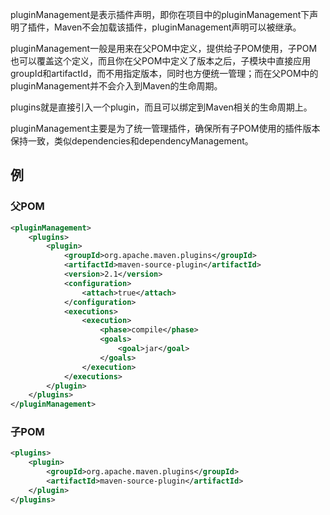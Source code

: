 pluginManagement是表示插件声明，即你在项目中的pluginManagement下声明了插件，Maven不会加载该插件，pluginManagement声明可以被继承。

pluginManagement一般是用来在父POM中定义，提供给子POM使用，子POM也可以覆盖这个定义，而且你在父POM中定义了版本之后，子模块中直接应用groupId和artifactId，而不用指定版本，同时也方便统一管理；而在父POM中的pluginManagement并不会介入到Maven的生命周期。

plugins就是直接引入一个plugin，而且可以绑定到Maven相关的生命周期上。

pluginManagement主要是为了统一管理插件，确保所有子POM使用的插件版本保持一致，类似dependencies和dependencyManagement。

## 例

### 父POM

```xml
<pluginManagement>
    <plugins>
        <plugin>
            <groupId>org.apache.maven.plugins</groupId>
            <artifactId>maven-source-plugin</artifactId>
            <version>2.1</version>
            <configuration>
                <attach>true</attach>
            </configuration>
            <executions>
                <execution>
                    <phase>compile</phase>
                    <goals>
                        <goal>jar</goal>
                    </goals>
                </execution>
            </executions>
        </plugin>
    </plugins>
</pluginManagement>
```

### 子POM

```xml
<plugins>
    <plugin>
        <groupId>org.apache.maven.plugins</groupId>
        <artifactId>maven-source-plugin</artifactId>
    </plugin>
</plugins>
```